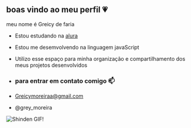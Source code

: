 ## boas vindo ao meu perfil 💗

meu nome é Greicy de faria 

- Estou estudando na [alura](https://www.alura.com.br)
- Estou me desemvolvendo na linguagem javaScript
- Utilizo esse espaço para minha organização e compartilhamento dos meus projetos desenvolvidos

- ### para entrar em contato comigo 📫

- Greicymoreiraa@gmail.com
- @grey_moreira


<img src="https://media1.tenor.com/m/Ujol3SMmEJ4AAAAC/shinden.gif" alt="Shinden GIF"/>!
